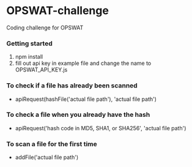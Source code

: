 # OPSWAT-challenge
Coding challenge for OPSWAT

### Getting started
  1. npm install
  2. fill out api key in example file and change the name to OPSWAT_API_KEY.js

### To check if a file has already been scanned
  - apiRequest(hashFile('actual file path'), 'actual file path')

### To check a file when you already have the hash
  - apiRequest('hash code in MD5, SHA1, or SHA256', 'actual file path')

### To scan a file for the first time
  - addFile('actual file path')
